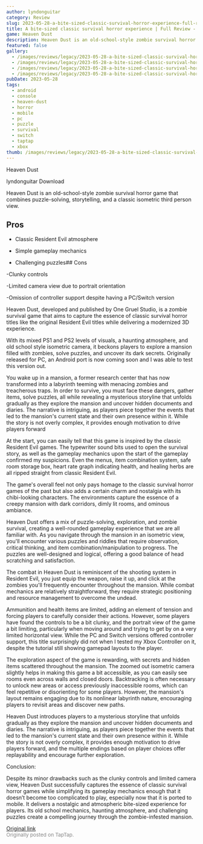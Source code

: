 ```yaml
---
author: lyndonguitar
category: Review
slug: 2023-05-28-a-bite-sized-classic-survival-horror-experience-full-review-heaven-dust
title: A bite-sized classic survival horror experience | Full Review - Heaven Dust
game: Heaven Dust
description: Heaven Dust is an old-school-style zombie survival horror game that combines puzzle-solving, storytelling, and a classic isometric third person view.
featured: false
gallery:
  - /images/reviews/legacy/2023-05-28-a-bite-sized-classic-survival-horror-experience--full-review---heaven-dust-0.avif
  - /images/reviews/legacy/2023-05-28-a-bite-sized-classic-survival-horror-experience--full-review---heaven-dust-1.avif
  - /images/reviews/legacy/2023-05-28-a-bite-sized-classic-survival-horror-experience--full-review---heaven-dust-2.avif
  - /images/reviews/legacy/2023-05-28-a-bite-sized-classic-survival-horror-experience--full-review---heaven-dust-3.avif
pubDate: 2023-05-28
tags:
  - android
  - console
  - heaven-dust
  - horror
  - mobile
  - pc
  - puzzle
  - survival
  - switch
  - taptap
  - xbox
thumb: /images/reviews/legacy/2023-05-28-a-bite-sized-classic-survival-horror-experience--full-review---heaven-dust-0.avif
---
```


Heaven Dust

lyndonguitar
Download

Heaven Dust is an old-school-style zombie survival horror game that combines puzzle-solving, storytelling, and a classic isometric third person view.




## Pros



- Classic Resident Evil atmosphere


- Simple gameplay mechanics


- Challenging puzzles## Cons


-Clunky controls

-Limited camera view due to portrait orientation

-Omission of controller support despite having a PC/Switch version

Heaven Dust, developed and published by One Gruel Studio, is a zombie survival game that aims to capture the essence of classic survival horror titles like the original Resident Evil titles while delivering a modernized 3D experience.

With its mixed PS1 and PS2 levels of visuals, a haunting atmosphere, and old school style isometric camera, it beckons players to explore a mansion filled with zombies, solve puzzles, and uncover its dark secrets. Originally released for PC, an Android port is now coming soon and I was able to test this version out.

You wake up in a mansion, a former research center that has now transformed into a labyrinth teeming with menacing zombies and treacherous traps. In order to survive, you must face these dangers, gather items, solve puzzles, all while revealing a mysterious storyline that unfolds gradually as they explore the mansion and uncover hidden documents and diaries. The narrative is intriguing, as players piece together the events that led to the mansion's current state and their own presence within it. While the story is not overly complex, it provides enough motivation to drive players forward

At the start, you can easily tell that this game is inspired by the classic Resident Evil games. The typewriter sound bits used to open the survival story, as well as the gameplay mechanics upon the start of the gameplay confirmed my suspicions. Even the menus, item combination system, safe room storage box, heart rate graph indicating health, and healing herbs are all ripped straight from classic Resident Evil.

The game's overall feel not only pays homage to the classic survival horror games of the past but also adds a certain charm and nostalgia with its chibi-looking characters. The environments capture the essence of a creepy mansion with dark corridors, dimly lit rooms, and ominous ambiance.

Heaven Dust offers a mix of puzzle-solving, exploration, and zombie survival, creating a well-rounded gameplay experience that we are all familiar with. As you navigate through the mansion in an isometric view, you'll encounter various puzzles and riddles that require observation, critical thinking, and item combination/manipulation to progress. The puzzles are well-designed and logical, offering a good balance of head scratching and satisfaction.

The combat in Heaven Dust is reminiscent of the shooting system in Resident Evil, you just equip the weapon, raise it up, and click at the zombies you'll frequently encounter throughout the mansion. While combat mechanics are relatively straightforward, they require strategic positioning and resource management to overcome the undead.

Ammunition and health items are limited, adding an element of tension and forcing players to carefully consider their actions. However, some players have found the controls to be a bit clunky, and the portrait view of the game a bit limiting, particularly when moving around and trying to get by on a very limited horizontal view. While the PC and Switch versions offered controller support, this title surprisingly did not when I tested my Xbox Controller on it, despite the tutorial still showing gamepad layouts to the player.

The exploration aspect of the game is rewarding, with secrets and hidden items scattered throughout the mansion. The zoomed out isometric camera slightly helps in making this game a bit accessible, as you can easily see rooms even across walls and closed doors. Backtracking is often necessary to unlock new areas or access previously inaccessible rooms, which can feel repetitive or disorienting for some players. However, the mansion's layout remains engaging due to its nonlinear labyrinth nature, encouraging players to revisit areas and discover new paths.

Heaven Dust introduces players to a mysterious storyline that unfolds gradually as they explore the mansion and uncover hidden documents and diaries. The narrative is intriguing, as players piece together the events that led to the mansion's current state and their own presence within it. While the story is not overly complex, it provides enough motivation to drive players forward, and the multiple endings based on player choices offer replayability and encourage further exploration.

Conclusion:

Despite its minor drawbacks such as the clunky controls and limited camera view, Heaven Dust successfully captures the essence of classic survival horror games while simplifying its gameplay mechanics enough that it doesn’t become too complicated to play, especially now that it is ported to mobile. It delivers a nostalgic and atmospheric bite-sized experience for players. Its old school mechanics, haunting atmosphere, and challenging puzzles create a compelling journey through the zombie-infested mansion.

[Original link](https://www.taptap.io/post/5687898)<br><span style="font-size: 0.95em; color: #888;">Originally posted on TapTap.</span>